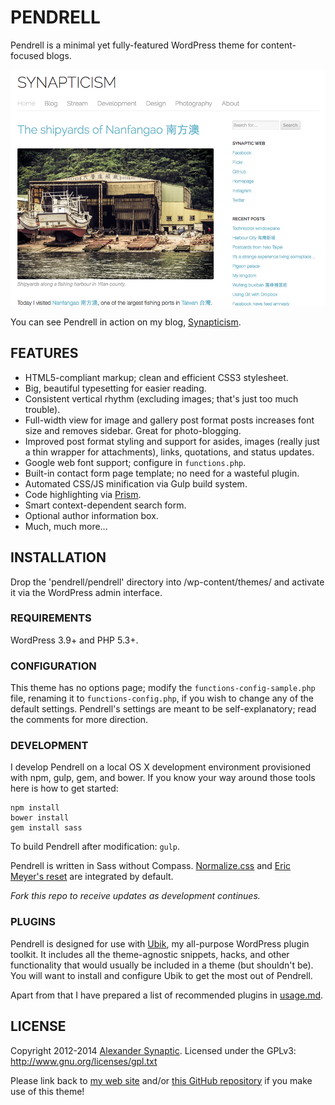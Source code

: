# PENDRELL

Pendrell is a minimal yet fully-featured WordPress theme for content-focused blogs.

![Pendrell example screenshot](/pendrell/screenshot.png "Pendrell example screenshot")

You can see Pendrell in action on my blog, [Synapticism](http://synapticism.com).



## FEATURES

* HTML5-compliant markup; clean and efficient CSS3 stylesheet.
* Big, beautiful typesetting for easier reading.
* Consistent vertical rhythm (excluding images; that's just too much trouble).
* Full-width view for image and gallery post format posts increases font size and removes sidebar. Great for photo-blogging.
* Improved post format styling and support for asides, images (really just a thin wrapper for attachments), links, quotations, and status updates.
* Google web font support; configure in `functions.php`.
* Built-in contact form page template; no need for a wasteful plugin.
* Automated CSS/JS minification via Gulp build system.
* Code highlighting via [Prism](http://prismjs.com).
* Smart context-dependent search form.
* Optional author information box.
* Much, much more...



## INSTALLATION

Drop the 'pendrell/pendrell' directory into /wp-content/themes/ and activate it via the WordPress admin interface.

### REQUIREMENTS

WordPress 3.9+ and PHP 5.3+.

### CONFIGURATION

This theme has no options page; modify the `functions-config-sample.php` file, renaming it to `functions-config.php`, if you wish to change any of the default settings. Pendrell's settings are meant to be self-explanatory; read the comments for more direction.

### DEVELOPMENT

I develop Pendrell on a local OS X development environment provisioned with npm, gulp, gem, and bower. If you know your way around those tools here is how to get started:

```
npm install
bower install
gem install sass
```

To build Pendrell after modification: `gulp`.

Pendrell is written in Sass without Compass. [Normalize.css](https://necolas.github.io/normalize.css/) and [Eric Meyer's reset](http://meyerweb.com/eric/tools/css/reset/) are integrated by default.

*Fork this repo to receive updates as development continues.*

### PLUGINS

Pendrell is designed for use with [Ubik](https://github.com/synapticism/ubik), my all-purpose WordPress plugin toolkit. It includes all the theme-agnostic snippets, hacks, and other functionality that would usually be included in a theme (but shouldn't be). You will want to install and configure Ubik to get the most out of Pendrell.

Apart from that I have prepared a list of recommended plugins in [usage.md](/usage.md).



## LICENSE

Copyright 2012-2014 [Alexander Synaptic](http://alexandersynaptic.com). Licensed under the GPLv3: http://www.gnu.org/licenses/gpl.txt

Please link back to [my web site](http://synapticism.com) and/or [this GitHub repository](https://github.com/synapticism/pendrell) if you make use of this theme!
